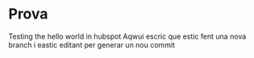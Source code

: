 # Prova
Testing the hello world in hubspot
Aqwui escric que estic fent una nova branch i eastic editant per generar un nou commit
